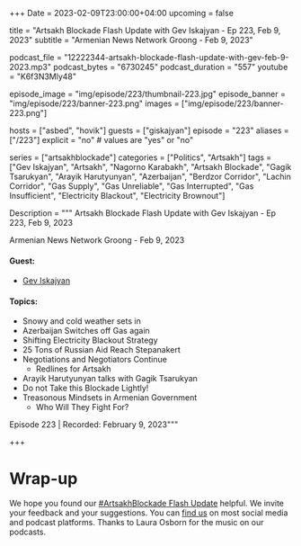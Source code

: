 +++
Date = 2023-02-09T23:00:00+04:00
upcoming = false 

title = "Artsakh Blockade Flash Update with Gev Iskajyan - Ep 223, Feb 9, 2023"
subtitle = "Armenian News Network Groong - Feb 9, 2023"

podcast_file = "12222344-artsakh-blockade-flash-update-with-gev-feb-9-2023.mp3"
podcast_bytes = "6730245"
podcast_duration = "557"
youtube = "K6f3N3Mly48"

episode_image = "img/episode/223/thumbnail-223.jpg"
episode_banner = "img/episode/223/banner-223.png"
images = ["img/episode/223/banner-223.png"]

hosts = ["asbed", "hovik"]
guests = ["giskajyan"]
episode = "223"
aliases = ["/223"]
explicit = "no" # values are "yes" or "no"


series = ["artsakhblockade"]
categories = ["Politics", "Artsakh"]
tags = ["Gev Iskajyan", "Artsakh", "Nagorno Karabakh", "Artsakh Blockade", "Gagik Tsarukyan", "Arayik Harutyunyan", "Azerbaijan", "Berdzor Corridor", "Lachin Corridor", "Gas Supply", "Gas Unreliable", "Gas Interrupted", "Gas Insufficient", "Electricity Blackout", "Electricity Brownout"]

Description = """
Artsakh Blockade Flash Update with Gev Iskajyan - Ep 223, Feb 9, 2023

Armenian News Network Groong - Feb 9, 2023

#### Guest: 
* [Gev Iskajyan](/guest/giskajyan)

#### Topics:
* Snowy and cold weather sets in
* Azerbaijan Switches off Gas again
* Shifting Electricity Blackout Strategy
* 25 Tons of Russian Aid Reach Stepanakert
* Negotiations and Negotiators Continue
    * Redlines for Artsakh
* Arayik Harutyunyan talks with Gagik Tsarukyan
* Do not Take this Blockade Lightly!
* Treasonous Mindsets in  Armenian Government
    * Who Will They Fight For?

Episode 223 | Recorded: February 9, 2023"""

+++

# Wrap-up

We hope you found our [#ArtsakhBlockade Flash Update](https://podcasts.groong.org/) helpful. We invite your feedback and your suggestions. You can [find us](https://linktr.ee/groong) on most social media and podcast platforms. Thanks to Laura Osborn for the music on our podcasts.
